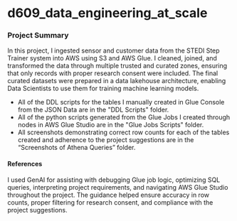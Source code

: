 # d609_data_engineering_at_scale

### Project Summary

In this project, I ingested sensor and customer data from the STEDI Step Trainer system into AWS using S3 and AWS Glue. I cleaned, joined, and transformed the data through multiple trusted and curated zones, ensuring that only records with proper research consent were included. The final curated datasets were prepared in a data lakehouse architecture, enabling Data Scientists to use them for training machine learning models.

- All of the DDL scripts for the tables I manually created in Glue Console from the JSON Data are in the "DDL Scripts" folder. 
- All of the python scripts generated from the Glue Jobs I created through nodes in AWS Glue Studio are in the "Glue Jobs Scripts" folder. 
- All screenshots demonstrating correct row counts for each of the tables created and adherence to the project suggestions are in the “Screenshots of Athena Queries” folder.


#### References
I used GenAI for assisting with debugging Glue job logic, optimizing SQL queries, interpreting project requirements, and navigating AWS Glue Studio throughout the project. The guidance helped ensure accuracy in row counts, proper filtering for research consent, and compliance with the project suggestions.
